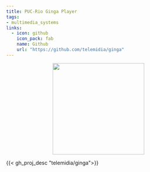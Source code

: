 ```yaml
---
title: PUC-Rio Ginga Player
tags:
- multimedia_systems
links:
  - icon: github
    icon_pack: fab
    name: Github
    url: "https://github.com/telemidia/ginga"
---
```


<p align="center">
  <img src="https://upload.wikimedia.org/wikipedia/commons/c/ce/Ginga_Middleware_Logo.png" width="250"/>
</p>

{{< gh_proj_desc "telemidia/ginga">}}
